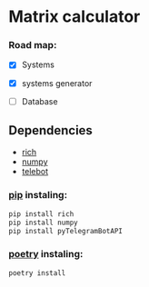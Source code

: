 # Matrix calculator
  
  
### Road map:
- [X] Systems
- [X] systems generator
- [ ] Database
  

## Dependencies
- [rich](https://pypi.org/project/rich/)
- [numpy](https://pypi.org/project/numpy/)
- [telebot](https://pypi.org/project/pyTelegramBotAPI/)
  
### [pip](https://pypi.org/project/pip/) instaling:
```bash
pip install rich
pip install numpy
pip install pyTelegramBotAPI
```

### [poetry](https://python-poetry.org/) instaling:
```bash
poetry install
```

